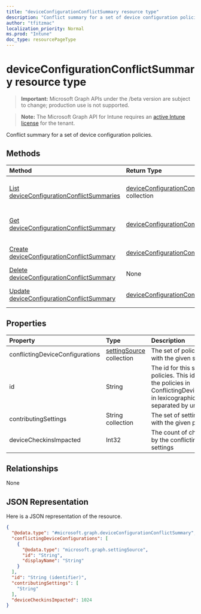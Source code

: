 ```yaml
---
title: "deviceConfigurationConflictSummary resource type"
description: "Conflict summary for a set of device configuration policies."
author: "tfitzmac"
localization_priority: Normal
ms.prod: "Intune"
doc_type: resourcePageType
---
```


# deviceConfigurationConflictSummary resource type

> **Important:** Microsoft Graph APIs under the /beta version are subject to change; production use is not supported.

> **Note:** The Microsoft Graph API for Intune requires an [active Intune license](https://go.microsoft.com/fwlink/?linkid=839381) for the tenant.

Conflict summary for a set of device configuration policies.

## Methods
|Method|Return Type|Description|
|:---|:---|:---|
|[List deviceConfigurationConflictSummaries](../api/intune-deviceconfig-deviceconfigurationconflictsummary-list.md)|[deviceConfigurationConflictSummary](../resources/intune-deviceconfig-deviceconfigurationconflictsummary.md) collection|List properties and relationships of the [deviceConfigurationConflictSummary](../resources/intune-deviceconfig-deviceconfigurationconflictsummary.md) objects.|
|[Get deviceConfigurationConflictSummary](../api/intune-deviceconfig-deviceconfigurationconflictsummary-get.md)|[deviceConfigurationConflictSummary](../resources/intune-deviceconfig-deviceconfigurationconflictsummary.md)|Read properties and relationships of the [deviceConfigurationConflictSummary](../resources/intune-deviceconfig-deviceconfigurationconflictsummary.md) object.|
|[Create deviceConfigurationConflictSummary](../api/intune-deviceconfig-deviceconfigurationconflictsummary-create.md)|[deviceConfigurationConflictSummary](../resources/intune-deviceconfig-deviceconfigurationconflictsummary.md)|Create a new [deviceConfigurationConflictSummary](../resources/intune-deviceconfig-deviceconfigurationconflictsummary.md) object.|
|[Delete deviceConfigurationConflictSummary](../api/intune-deviceconfig-deviceconfigurationconflictsummary-delete.md)|None|Deletes a [deviceConfigurationConflictSummary](../resources/intune-deviceconfig-deviceconfigurationconflictsummary.md).|
|[Update deviceConfigurationConflictSummary](../api/intune-deviceconfig-deviceconfigurationconflictsummary-update.md)|[deviceConfigurationConflictSummary](../resources/intune-deviceconfig-deviceconfigurationconflictsummary.md)|Update the properties of a [deviceConfigurationConflictSummary](../resources/intune-deviceconfig-deviceconfigurationconflictsummary.md) object.|

## Properties
|Property|Type|Description|
|:---|:---|:---|
|conflictingDeviceConfigurations|[settingSource](../resources/intune-deviceconfig-settingsource.md) collection|The set of policies in conflict with the given setting|
|id|String|The id for this set of conflicting policies. This id is the ids of all the policies in ConflictingDeviceConfigurations in lexicographical order separated by underscores.|
|contributingSettings|String collection|The set of settings in conflict with the given policies|
|deviceCheckinsImpacted|Int32|The count of checkins impacted by the conflicting policies and settings|

## Relationships
None

## JSON Representation
Here is a JSON representation of the resource.
<!-- {
  "blockType": "resource",
  "keyProperty": "id",
  "@odata.type": "microsoft.graph.deviceConfigurationConflictSummary"
}
-->
``` json
{
  "@odata.type": "#microsoft.graph.deviceConfigurationConflictSummary",
  "conflictingDeviceConfigurations": [
    {
      "@odata.type": "microsoft.graph.settingSource",
      "id": "String",
      "displayName": "String"
    }
  ],
  "id": "String (identifier)",
  "contributingSettings": [
    "String"
  ],
  "deviceCheckinsImpacted": 1024
}
```





